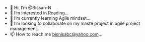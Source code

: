 - 👋 Hi, I’m @Bissan-N
- 👀 I’m interested in Reading...
- 🌱 I’m currently learning Agile mindset...
- 💞️ I’m looking to collaborate on my maste project in agile project management...
- 📫 How to reach me bisnisabc@yahoo.com...

<!---
Bissan-N/Bissan-N is a ✨ special ✨ repository because its `README.md` (this file) appears on your GitHub profile.
You can click the Preview link to take a look at your changes.
--->
